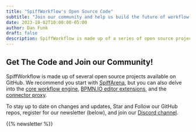 ```yaml
---
title: "SpiffWorkflow's Open Source Code"
subtitle: "Join our community and help us build the future of workflow automation"
date: 2023-10-02T10:00:00-05:00
author: Dan Funk
draft: false
description: SpiffWorkflow is made up of a series of open source projects that are available on GitHub.  We welcome your contributions and feedback.
---
```


## Get The Code and Join our Community!

SpiffWorkflow is made up of several open source projects available on GitHub.
We recommend you start with [SpiffArena](https://github.com/sartography/spiff-arena), but you can also delve into the [core workflow engine](https://github.com/sartography/SpiffWorkflow), [BPMN.IO editor extensions](https://github.com/sartography/bpmn-js-spiffworkflow), and the  [connector proxy](https://github.com/sartography/connector-proxy-demo).

To stay up to date on changes and updates, Star and Follow our GitHub repos, register for our newsletter (below), and join our [Discord channel](https://discord.gg/F6Kb7HNK7B).

{{% newsletter %}}
